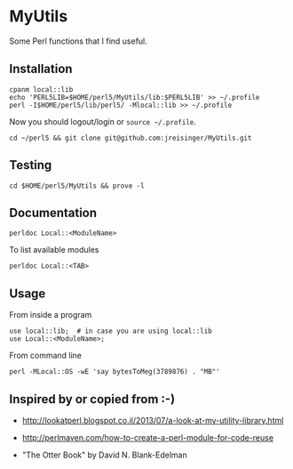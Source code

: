MyUtils
=======

Some Perl functions that I find useful.

Installation
------------

    cpanm local::lib
    echo 'PERL5LIB=$HOME/perl5/MyUtils/lib:$PERL5LIB' >> ~/.profile
    perl -I$HOME/perl5/lib/perl5/ -Mlocal::lib >> ~/.profile

Now you should logout/login or `source ~/.profile`.

    cd ~/perl5 && git clone git@github.com:jreisinger/MyUtils.git

Testing
-------

    cd $HOME/perl5/MyUtils && prove -l

Documentation
-------------

    perldoc Local::<ModuleName>

To list available modules

    perldoc Local::<TAB>

Usage
-----

From inside a program

    use local::lib;  # in case you are using local::lib
    use Local::<ModuleName>;

From command line

    perl -MLocal::OS -wE 'say bytesToMeg(3789876) . "MB"'


Inspired by or copied from :-)
------------------------------

* http://lookatperl.blogspot.co.il/2013/07/a-look-at-my-utility-library.html

* http://perlmaven.com/how-to-create-a-perl-module-for-code-reuse

* "The Otter Book" by David N. Blank-Edelman
